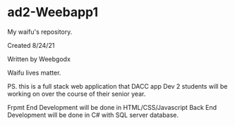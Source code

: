 # ad2-Weebapp1
My waifu's repository.


Created 8/24/21

Written by Weebgodx

Waifu lives matter. 

PS. this is a full stack web application that DACC app Dev 2 students will be working on over the course of their senior year.

Frpmt End Development will be done in HTML/CSS/Javascript
Back End Development will be done in C# with SQL server database.
